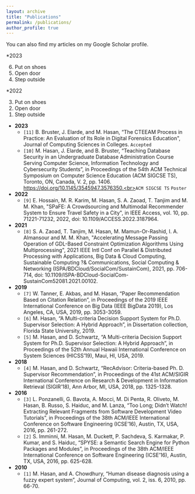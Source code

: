 ```yaml
---
layout: archive
title: "Publications"
permalink: /publications/
author_profile: true
---
```


  You can also find my articles on my <a style="text-decoration:none" href="https://scholar.google.com/citations?user=eUHRutAAAAAJ&hl=en">Google Scholar profile</a>.

*2023
<ol start="6" reversed="reversed">
    <li>Put on shoes</li>
    <li>Open door</li>
    <li>Step outside</li>
</ol>

*2022
<ol start="3" reversed="reversed">
    <li>Put on shoes</li>
    <li>Open door</li>
    <li>Step outside</li>
</ol>

  * <b>2023</b> 
      * `[11]` B. Bruster, J. Elarde, and M. Hasan, “The CTEEAM Process in Practice: An Evaluation of Its Role in Digital Forensics Education", Journal of Computing Sciences in Colleges. `Accepted`
      * `[10]` M. Hasan, J. Elarde, and B. Bruster, “<a style="text-decoration:none" href="https://dl.acm.org/doi/abs/10.1145/3545947.3576350">Teaching Database Security in an Undergraduate Database Administration Course Serving Computer Science, Information Technology and Cybersecurity Students</a>”, in Proceedings of the 54th ACM Technical Symposium on Computer Science Education (ACM SIGCSE TS), Toronto, ON, Canada, V. 2, pp. 1406. https://doi.org/10.1145/3545947.3576350.<br><a style="text-decoration:none" href="https://www.sigcse.org/events/symposia/index.html">`ACM SIGCSE TS`</a>    <a style="text-decoration:none" href="">`Poster`</a>
  * <b>2022</b>
    * `[9]` E. Hossain, M. R. Karim, M. Hasan, S. A. Zaoad, T. Tanjim and M. M. Khan, "<a style="text-decoration:none" href="https://ieeexplore.ieee.org/abstract/document/9813722">SPaFE: A Crowdsourcing and Multimodal Recommender System to Ensure Travel Safety in a City</a>", in IEEE Access, vol. 10, pp. 71221-71232, 2022, doi: 10.1109/ACCESS.2022.3187964.
  * <b>2021</b>
    * `[8]` S. A. Zaoad, T. Tanjim, M. Hasan, M. Mamun-Or-Rashid, I. A. Almansour and M. M. Khan, "<a style="text-decoration:none" href="https://ieeexplore.ieee.org/abstract/document/9644866">Accelerating Message Passing Operation of GDL-Based Constraint Optimization Algorithms Using Multiprocessing</a>", 2021 IEEE Intl Conf on Parallel \& Distributed Processing with Applications, Big Data \& Cloud Computing, Sustainable Computing ?\& Communications, Social Computing \& Networking (ISPA/BDCloud/SocialCom/SustainCom), 2021, pp. 706-714, doi: 10.1109/ISPA-BDCloud-SocialCom-SustainCom52081.2021.00102.
  * <b>2019</b>
    * `[7]` W. Tanner, E. Akbas, and M. Hasan, “<a style="text-decoration:none" href="https://ieeexplore.ieee.org/abstract/document/9006200">Paper Recommendation Based on Citation Relation</a>”, in Proceedings of the 2019 IEEE International Conference on Big Data (IEEE BigData 2019), Los Angeles, CA, USA, 2019, pp. 3053-3059.
    * `[6]` M. Hasan, “<a style="text-decoration:none" href="https://www.proquest.com/openview/f690c6d91d65c00c1cb8f67ebdf1dcc7/1?pq-origsite=gscholar&cbl=18750&diss=y">A Multi-criteria Decision Support System for Ph.D. Supervisor Selection: A Hybrid Approach</a>”, in Dissertation collection, Florida State University, 2019.
    * `[5]` M. Hasan, and D. Schwartz, “<a style="text-decoration:none" href="https://scholarspace.manoa.hawaii.edu/items/4fb933a4-e6ae-48ae-98fb-837f4443e33c">A Multi-criteria Decision Support System for Ph.D. Supervisor Selection: A Hybrid Approach</a>”, in Proceedings of the 52th Annual Hawaii International Conference on System Sciences (HICSS’19), Maui, HI, USA, 2019.
  * <b>2018</b>
    * `[4]` M. Hasan, and D. Schwartz, “<a style="text-decoration:none" href="https://dl.acm.org/doi/abs/10.1145/3209978.3210178">RecAdvisor: Criteria-based Ph. D. Supervisor Recommendation</a>”, in Proceedings of the 41st ACM/SIGIR International Conference on Research \& Development in Information Retrieval (SIGIR’18), Ann Arbor, MI, USA, 2018, pp. 1325-1328.
 * <b>2016</b>
    * `[3]` L. Ponzanelli, G. Bavota, A. Mocci, M. Di Penta, R. Oliveto, M. Hasan, B. Russo, S. Haiduc, and M. Lanza, “<a style="text-decoration:none" href="https://dl.acm.org/doi/abs/10.1145/2884781.2884824">Too Long; Didn’t Watch! Extracting Relevant Fragments from Software Development Video Tutorials</a>”, in Proceedings of the 38th ACM/IEEE International Conference on Software Engineering (ICSE’16), Austin, TX, USA, 2016, pp. 261-272.
    * `[2]` S. Imminni, M. Hasan, M. Duckett, P. Sachdeva, S. Karmakar, P. Kumar, and S. Haiduc, “<a style="text-decoration:none" href="https://dl.acm.org/doi/abs/10.1145/2889160.2889174">SPYSE: a Semantic Search Engine for Python Packages and Modules</a>”, in Proceedings of the 38th ACM/IEEE International Conference on Software Engineering (ICSE’16), Austin, TX, USA, 2016, pp. 625-628.
  * <b>2010</b>
    * `[1]` M. Hasan, and A. Chowdhury, “<a style="text-decoration:none" href="https://arxiv.org/abs/1006.4544">Human disease diagnosis using a fuzzy expert system</a>”, Journal of Computing, vol. 2, iss. 6, 2010, pp. 66-70.

    
